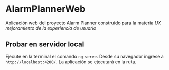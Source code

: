 # AlarmPlannerWeb

Aplicación web del proyecto Alarm Planner construido para la materia _UX mejoramiento de la experiencia de usuario_
## Probar en servidor local

Ejecute en la terminal el comando `ng serve`.  Desde su navegador ingrese a `http://localhost:4200/`. La aplicación se ejecutará en la ruta.


